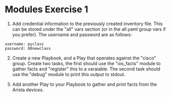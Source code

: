 # Modules Exercise 1

1. Add credential information to the previously created inventory file. This can be stored under the "all" vars section (or in the all.yaml group vars if you prefer). The username and password are as follows:

```
username: pyclass
password: 88newclass
```

2. Create a new Playbook, and a Play that operates against the "cisco" group. Create two tasks, the first should use the "ios_facts" module to gather facts and "register" this to a varaiable. The second task should use the "debug" module to print this output to stdout.

3. Add another Play to your Playbook to gather and print facts from the Arista devices.
